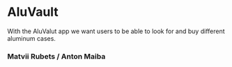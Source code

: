 # AluVault

With the AluValut app we want users to be able to look for and buy different aluminum cases.

### Matvii Rubets / Anton Maiba
